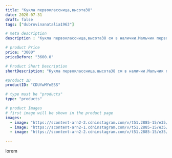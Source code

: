 ```yaml
---
title: "Кукла первоклассница,высота38"
date: 2020-07-31
draft: false
tags: ["dubrovinanatalia1963"]

# meta description
description : "Кукла первоклассница,высота38 см в наличии.Мальчик первоклассник в процессе изготовления.По вопросам приобретения обращаться в директ."

# product Price
price: "3000"
priceBefore: "3600.0"

# Product Short Description
shortDescription: "Кукла первоклассница,высота38 см в наличии.Мальчик первоклассник в процессе изготовления.По вопросам приобретения обращаться в директ."

#product ID
productID: "CDUYwMYnESS"

# type must be "products"
type: "products"

# product Images
# first image will be shown in the product page
images:
  - image: "https://scontent-arn2-2.cdninstagram.com/v/t51.2885-15/e35/116284035_283449486273692_9112192908653702002_n.jpg?se=7&tp=1&_nc_ht=scontent-arn2-2.cdninstagram.com&_nc_cat=108&_nc_ohc=WHb8JXTf150AX9TldYD&oh=9450020b6c4693c70274830f731a2413&oe=606C0F24&ig_cache_key=MjM2NTYyNDU2NjgyNjM3MzI2MA%3D%3D.2"
  - image: "https://scontent-arn2-1.cdninstagram.com/v/t51.2885-15/e35/116335366_722099771691202_7819992238306778493_n.jpg?se=7&tp=1&_nc_ht=scontent-arn2-1.cdninstagram.com&_nc_cat=110&_nc_ohc=wxlnToy3TfMAX9W_10R&oh=7dbf83bf7d7bb3a543cdcd8ad41692c4&oe=6069898C&ig_cache_key=MjM2NTYyNDU2Njg1OTg1NDE1Nw%3D%3D.2"
  - image: "https://scontent-arn2-2.cdninstagram.com/v/t51.2885-15/e35/116204756_3414634078594596_6126569774972393376_n.jpg?se=7&tp=1&_nc_ht=scontent-arn2-2.cdninstagram.com&_nc_cat=100&_nc_ohc=9fLO_wE-IdMAX8Cv0zX&oh=e71e363790bc78307e93af488687971c&oe=606ABDC9&ig_cache_key=MjM2NTYyNDU2Njg0MzEyNzYxNQ%3D%3D.2"

---
```

lorem
